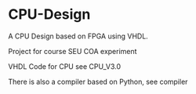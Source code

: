 # CPU-Design
A CPU Design based on FPGA using VHDL.

Project for course SEU COA experiment

VHDL Code for CPU see CPU_V3.0

There is also a compiler based on Python, see compiler

